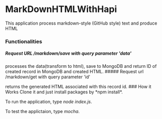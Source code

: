 # MarkDownHTMLWithHapi
This application process markdown-style (GitHub style) text and produce HTML
### Functionalities  
##### Request URL /markdown/save with query parameter 'data'
<p>  processes the data(transform to html), save to MongoDB and return ID of created record in MongoDB and created HTML.
##### Request url /markdown/get with query parameter 'id'
<p> returns the generated HTML associated with this record id.
### How it Works
Clone it and just install packages by *npm install*.

To run the application, type *node index.js*.

To test the applictaion, type *mocha*.
